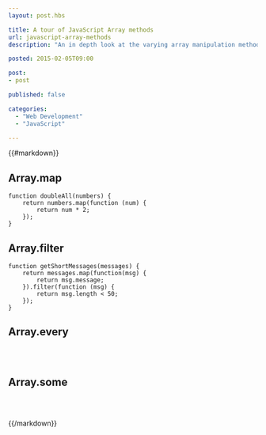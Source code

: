 ```yaml
---
layout: post.hbs

title: A tour of JavaScript Array methods
url: javascript-array-methods
description: "An in depth look at the varying array manipulation methods in JavaScript."

posted: 2015-02-05T09:00

post:
- post

published: false

categories:
  - "Web Development"
  - "JavaScript"

---
```


{{#markdown}}

## Array.map

<pre>
<code class="language-js">function doubleAll(numbers) {
	return numbers.map(function (num) {
		return num * 2;
	});
}</code>
</pre>

## Array.filter

<pre>
<code class="language-js">function getShortMessages(messages) {
	return messages.map(function(msg) {
		return msg.message;
	}).filter(function (msg) {
		return msg.length < 50;
	});
}</code>
</pre>

## Array.every

<pre>
<code class="language-js">
</code>
</pre>

## Array.some

<pre>
<code class="language-js">
</code>
</pre>

{{/markdown}}
